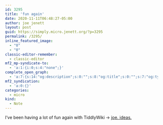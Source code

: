 ```yaml
---
id: 3295
title: 'fun again'
date: 2020-11-11T06:48:27-05:00
author: joe jenett
layout: post
guid: https://simply.micro.jenett.org/?p=3295
permalink: /3295/
inline_featured_image:
  - "0"
  - "0"
classic-editor-remember:
  - classic-editor
mf2_mp-syndicate-to:
  - 'a:1:{i:0;s:4:"none";}'
complete_open_graph:
  - 'a:7:{s:14:"og:description";s:0:"";s:8:"og:title";s:0:"";s:7:"og:type";s:0:"";s:12:"twitter:card";s:7:"summary";s:15:"twitter:creator";s:0:"";s:19:"twitter:description";s:0:"";s:8:"og:image";s:0:"";}'
mf2_syndication:
  - 'a:0:{}'
categories:
  - micro
kind:
  - Note
---
```

I’ve been having a lot of fun again with TiddlyWiki &rarr; [joe. ideas.](https://joe.jenett.org/ "𝚒𝚍𝚎𝚊s.")